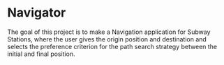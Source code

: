 # Navigator
The goal of this project is to make a Navigation application for Subway Stations, 
where the user gives the origin position and destination and selects the preference criterion for the path search strategy
between the initial and final position.
